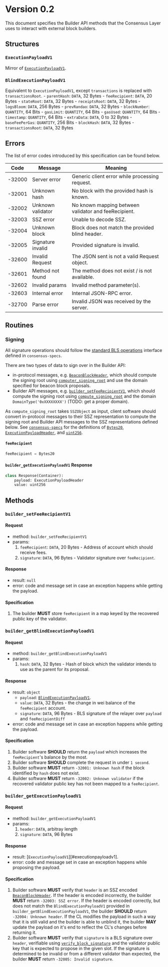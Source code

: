 # Version 0.2

This document specifies the Builder API methods that the Consensus Layer uses to interact with external block builders.

## Structures

### `ExecutionPayloadV1`

Mirror of [`ExecutionPayloadV1`][execution-payload].

### `BlindExecutionPayloadV1`

Equivalent to `ExecutionPayloadV1`, except `transactions` is replaced with `transactionsRoot`.
    - `parentHash`: `DATA`, 32 Bytes
    - `feeRecipient`:  `DATA`, 20 Bytes
    - `stateRoot`: `DATA`, 32 Bytes
    - `receiptsRoot`: `DATA`, 32 Bytes
    - `logsBloom`: `DATA`, 256 Bytes
    - `prevRandao`: `DATA`, 32 Bytes
    - `blockNumber`: `QUANTITY`, 64 Bits
    - `gasLimit`: `QUANTITY`, 64 Bits
    - `gasUsed`: `QUANTITY`, 64 Bits
    - `timestamp`: `QUANTITY`, 64 Bits
    - `extraData`: `DATA`, 0 to 32 Bytes
    - `baseFeePerGas`: `QUANTITY`, 256 Bits
    - `blockHash`: `DATA`, 32 Bytes
    - `transactionsRoot`: `DATA`, 32 Bytes

## Errors

The list of error codes introduced by this specification can be found below.

| Code | Message | Meaning |
| - | - | - |
| -32000 | Server error | Generic client error while processing request. |
| -32001 | Unknown hash | No block with the provided hash is known. |
| -32002 | Unknown validator | No known mapping between validator and feeRecipient. |
| -32003 | SSZ error | Unable to decode SSZ. |
| -32004 | Unknown block | Block does not match the provided blind header. |
| -32005 | Signature invalid | Provided signature is invalid. |
| -32600 | Invalid Request | The JSON sent is not a valid Request object. |
| -32601 | Method not found | The method does not exist / is not available. |
| -32602 | Invalid params | Invalid method parameter(s). |
| -32603 | Internal error | Internal JSON-RPC error. |
| -32700 | Parse error | Invalid JSON was received by the server. |

## Routines

### Signing

All signature operations should follow the [standard BLS operations][bls] interface defined in `consensus-specs`.

There are two types of data to sign over in the Builder API:
* in-protocol messages, e.g. [`BeaconBlockHeader`][beacon-block-header], which should compute the signing root using [`computer_signing_root`][compute-signing-root] and use the domain specified for beacon block proposals.
* Builder API messages, e.g. [`builder_setFeeRecipientV1`](#builder_setFeeRecipientV1), which should compute the signing root using [`compute_signing_root`][compute-signing-root] and the domain `DomainType('0xXXXXXXXX')` (TODO: get a proper domain).

As `compute_signing_root` takes `SSZObject` as input, client software should convert in-protocol messages to their SSZ representation to compute the signing root and Builder API messages to the SSZ representations defined below. See [`consensus-specs`][consensus-specs] for the definitions of [`Bytes20`][bytes20], [`ExecutionPayloadHeader`][execution-payload-header], and [`uint256`][uint256].

#### `feeRecipient`

```python
feeRecipient = Bytes20
```

#### `builder_getExecutionPayloadV1` Response

```python
class Response(Container):
    payload: ExecutionPayloadHeader
    value: uint256
```

## Methods

### `builder_setFeeRecipientV1`

#### Request

- method: `builder_setFeeRecipientV1`
- params:
  1. `feeRecipient`: `DATA`, 20 Bytes - Address of account which should receive fees.
  2. `signature`: `DATA`, 96 Bytes - Validator signature over `feeRecipient`.

#### Response

- result: `null`
- error: code and message set in case an exception happens while getting the payload.

#### Specification
1. The builder **MUST** store `feeRecipient` in a map keyed by the recovered public key of the validator.

### `builder_getBlindExecutionPayloadV1`

#### Request

- method: `builder_getBlindExecutionPayloadV1`
- params:
  1. `hash`: `DATA`, 32 Bytes - Hash of block which the validator intends to use as the parent for its proposal.

#### Response

- result: `object`
    - `payload`: [`BlindExecutionPayloadV1`](#blindexecutionpayloadv1).
    - `value`: `DATA`, 32 Bytes - the change in wei balance of the `feeRecipient` account.
    - `signature`: `DATA`, 96 Bytes - BLS signature of the relayer over `payload` and `feeRecipientDiff`
- error: code and message set in case an exception happens while getting the payload.

#### Specification
1. Builder software **SHOULD** return the `payload` which increases the `feeRecipient`'s balance by the most.
2. Builder software **SHOULD** complete the request in under `1 second`.
3. Builder software **MUST** return `-32001: Unknown hash` if the block identified by `hash` does not exist.
4. Builder software **MUST** return `-32002: Unknown validator` if the recovered validator public key has not been mapped to a `feeRecipient`.

### `builder_getExecutionPayloadV1`

#### Request

- method: `builder_getExecutionPayloadV1`
- params:
  1. `header`: `DATA`, arbitray length
  2. `signature`: `DATA`, 96 Bytes

#### Response

- result: [`ExecutionPayloadV1`][#executionpayloadv1].
- error: code and message set in case an exception happens while proposing the payload.

#### Specification
1. Builder software **MUST** verify that `header` is an SSZ encoded [`BeaconBlockHeader`][beacon-block-header]. If the header is encoded incorrectly, the builder **MUST** return `-32003: SSZ error`. If the header is encoded correctly, but does not match the `BlindExecutionPayloadV1` provided in `builder_getBlindExecutionPayloadV1`, the builder **SHOULD** return `-32004: Unknown header`. If the CL modifies the payload in such a way that it is still valid and the builder is able to unblind it, the builder **MAY** update the payload on it's end to reflect the CL's changes before returning it.
2. Builder software **MUST** verify that `signature` is a BLS signature over `header`, verifiable using [`verify_block_signature`][verify-block-signature] and the validator public key that is expected to propose in the given slot. If the signature is determined to be invalid or from a different validator than expected, the builder **MUST** return `-32005: Invalid signature`.

[consensus-specs]: https://github.com/ethereum/consensus-specs
[bls]: https://github.com/ethereum/consensus-specs/blob/dev/specs/phase0/beacon-chain.md#bls-signatures
[compute-signing-root]: https://github.com/ethereum/consensus-specs/blob/dev/specs/phase0/beacon-chain.md#compute_signing_root
[bytes20]: https://github.com/ethereum/consensus-specs/blob/dev/ssz/simple-serialize.md#aliases
[uint256]: https://github.com/ethereum/consensus-specs/blob/dev/ssz/simple-serialize.md#basic-types
[execution-payload-header]: https://github.com/ethereum/consensus-specs/blob/dev/specs/bellatrix/beacon-chain.md#executionpayloadheader
[execution-payload]: https://github.com/ethereum/execution-apis/blob/main/src/engine/specification.md#executionpayloadv1
[hash-tree-root]: https://github.com/ethereum/consensus-specs/blob/dev/ssz/simple-serialize.md#merkleization
[beacon-block-header]: https://github.com/ethereum/consensus-specs/blob/dev/specs/phase0/beacon-chain.md#beaconblockheader
[verify-block-signature]: https://github.com/ethereum/consensus-specs/blob/dev/specs/phase0/beacon-chain.md#beacon-chain-state-transition-function
